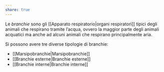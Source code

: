 ```yaml
---
share: true
---
```

Le *branchie* sono gli [[Apparato respiratorio|organi respiratori]] tipici degli animali che respirano tramite l’acqua, ovvero la maggior parte degli animali acquatici ma anche ad alcuni animali che respirano principalmente aria.

Si possono avere tre diverse tipologie di branchie:
- [[Marsipobranchie|Marsipobranchie]]
- [[Branchie esterne|Branchie esterne]]
- [[Branchie interne|Branchie interne]]